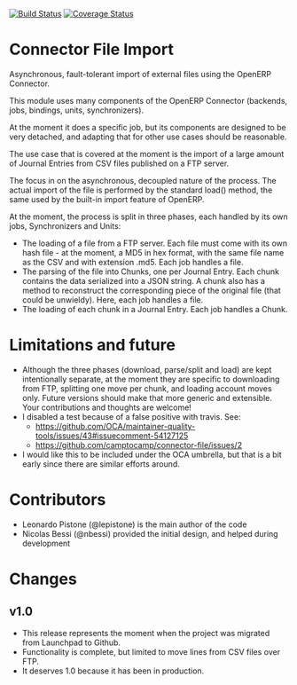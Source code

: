 [![Build Status](https://travis-ci.org/camptocamp/connector-file.svg?branch=master)](https://travis-ci.org/camptocamp/connector-file)
[![Coverage Status](https://coveralls.io/repos/camptocamp/connector-file/badge.png?branch=master)](https://coveralls.io/r/camptocamp/connector-file?branch=master)

# Connector File Import

Asynchronous, fault-tolerant import of external files using the OpenERP
Connector.

This module uses many components of the OpenERP Connector (backends, jobs,
bindings, units, synchronizers).

At the moment it does a specific job, but its components are designed to be
very detached, and adapting that for other use cases should be reasonable.

The use case that is covered at the moment is the import of a large amount
of Journal Entries from CSV files published on a FTP server.

The focus in on the asynchronous, decoupled nature of the process. The actual
import of the file is performed by the standard load() method, the same used
by the built-in import feature of OpenERP.

At the moment, the process is split in three phases, each handled by its own
jobs, Synchronizers and Units:

* The loading of a file from a FTP server. Each file must come with its own
  hash file - at the moment, a MD5 in hex format, with the same file name as
  the CSV and with extension .md5. Each job handles a file.
* The parsing of the file into Chunks, one per Journal Entry. Each chunk
  contains the data serialized into a JSON string. A chunk also has a method
  to reconstruct the corresponding piece of the original file (that could
  be unwieldy). Here, each job handles a file.
* The loading of each chunk in a Journal Entry. Each job handles a Chunk.

# Limitations and future

* Although the three phases (download, parse/split and load) are kept
  intentionally separate, at the moment they are specific to downloading from
  FTP, splitting one move per chunk, and loading account moves only. Future
  versions should make that more generic and extensible. Your contributions and
  thoughts are welcome!
* I disabled a test because of a false positive with travis. See:
  - https://github.com/OCA/maintainer-quality-tools/issues/43#issuecomment-54127125
  - https://github.com/camptocamp/connector-file/issues/2
* I would like this to be included under the OCA umbrella, but that is a bit
  early since there are similar efforts around.

# Contributors

* Leonardo Pistone (@lepistone) is the main author of the code
* Nicolas Bessi (@nbessi) provided the initial design, and helped during
  development

# Changes

## v1.0

* This release represents the moment when the project was migrated from
  Launchpad to Github.
* Functionality is complete, but limited to move lines from CSV files over FTP.
* It deserves 1.0 because it has been in production.
